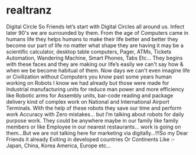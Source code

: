 # realtranz
Digital Circle So Friends let’s start with Digital Circles all around us. Infect later 90's we are surrounded by them. From the age of Computers came in humans life they helps humans to make their life better and better they become our part of life no matter what shape they are having it may be a scientific calculator, desktop table computers, Pager, ATMs, Tickets Automation, Wandering Machine, Smart Phones, Tabs Etc... They begins with these faces and they are making our life’s easily we can't say how &amp; when we be become habitual of them. Now days we can't even imagine life or Civilization without Computers you know past some years human working on Robots I know we had already but those were made for Industrial manufacturing units for reduce man power and more efficiency like Robotic arms for Assembly units, bar-code reading and package delivery kind of complex work on National and International Airport Terminals. With the help of these robots they save our time and perform work Accuracy with Zero mistakes… but I’m talking about robots for daily purpose work. They could be anywhere maybe in our family like family members or like Employee in our nearest restaurants… work is going on them…But we are not talking here for marketing via digitally…!!!So my Dear Friends it already Exiting in developed countries Or Continents Like :- Japan, China, Korea America, Europe etc…
